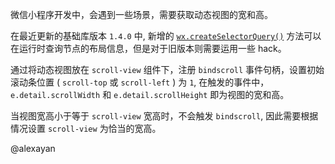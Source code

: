 微信小程序开发中，会遇到一些场景，需要获取动态视图的宽和高。

在最近更新的基础库版本 `1.4.0` 中, 新增的 [`wx.createSelectorQuery()`](http://mp.weixin.qq.com/debug/wxadoc/dev/api/wxml-nodes-info.html) 方法可以在运行时查询节点的布局信息，但是对于旧版本则需要运用一些 hack。

通过将动态视图放在 `scroll-view` 组件下，注册 `bindscroll` 事件句柄，设置初始滚动条位置 ( `scroll-top` 或 `scroll-left` ) 为 `1`, 在触发的事件中，`e.detail.scrollWidth` 和 `e.detail.scrollHeight` 即为视图的宽和高。

当视图宽高小于等于 `scroll-view` 宽高时，不会触发 `bindscroll`, 因此需要根据情况设置 `scroll-view` 为恰当的宽高。 

@alexayan